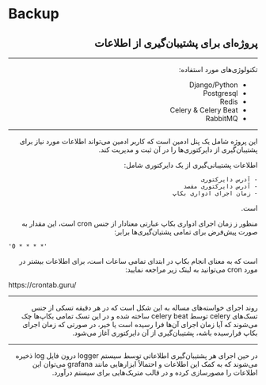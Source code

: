 # Backup
<div dir="auto">

پروژه‌ای برای پشتیبان‌گیری از اطلاعات
---
---

تکنولوژی‌های مورد استفاده:

- Django/Python
- Postgresql
- Redis
- Celery & Celery Beat
- RabbitMQ

---

این پروژه شامل یک پنل ادمین است که کاربر ادمین می‌تواند اطلاعات مورد نیاز برای پشتیبان‌گیری از دایرکتوری‌ها را در آن ثبت و مدیریت کند.

اطلاعات پشتیبانی‌گیری از یک دایرکتوری شامل:

    - آدرس دایرکتوری
    - آدرس دایرکتوری مقصد
    - زمان اجرای ادواری بکاپ

است.

منظور ز زمان اجرای ادواری بکاپ عبارتی معنادار از جنس cron است، این مقدار به صورت پیش‌فرض برای تمامی پشتیان‌گیری‌ها برابر:

<div dir="ltr">

    '0 * * * *'
</div>

است که به معنای انجام بکاپ در ابتدای تمامی ساعات است، برای اطلاعات بیشتر در مورد cron می‌توانید به لینک زیر مراجعه نمایید:

<div dir="ltr"> https://crontab.guru/
 </div>

---

روند اجرای خواسته‌های مساله به این شکل است که در هر دقیقه تسکی از جنس تسک‌های celery توسط celery beat ساخته شده و در این تسک تمامی بکاپ‌ها چک می‌شوند که آیا زمان اجرای آن‌ها فرا رسیده است یا خیر، در صورتی که زمان اجرای بکاپ فرارسیده باشه، پشتیبان‌گیری از آن دایرکتوری آغاز می‌شود.

---

در حین اجرای هر پشتیبان‌گیری اطلاعاتی توسط سیستم logger درون فایل log ذخیره می‌شوند که به کمک این اطلاعات و احتمالاً ابزارهایی مانند grafana می‌توان این اطلاعات را مصورسازی کرده و در قالب متریک‌هایی برای سیستم درآورد.

</div>

